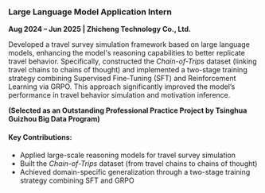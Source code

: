 
### **Large Language Model Application Intern**

**Aug 2024 – Jun 2025 | Zhicheng Technology Co., Ltd.**

Developed a travel survey simulation framework based on large language models, enhancing the model's reasoning capabilities to better replicate travel behavior. Specifically, constructed the *Chain-of-Trips* dataset (linking travel chains to chains of thought) and implemented a two-stage training strategy combining Supervised Fine-Tuning (SFT) and Reinforcement Learning via GRPO. This approach significantly improved the model’s performance in travel behavior simulation and motivation inference.

**(Selected as an Outstanding Professional Practice Project by Tsinghua Guizhou Big Data Program)**

#### Key Contributions:

* Applied large-scale reasoning models for travel survey simulation
* Built the *Chain-of-Trips* dataset (from travel chains to chains of thought)
* Achieved domain-specific generalization through a two-stage training strategy combining SFT and GRPO
